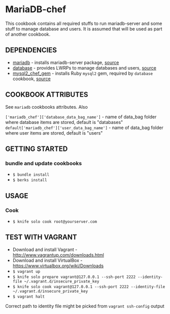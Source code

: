 # MariaDB-chef

This cookbook contains all required stuffs to run mariadb-server and some stuff to manage database and users. It is assumed that will be used as part of another cookbook.


## DEPENDENCIES

* [mariadb](https://supermarket.chef.io/cookbooks/mariadb) - installs mariadb-server package, [source](https://github.com/sinfomicien/mariadb)
* [database](https://supermarket.chef.io/cookbooks/database) - provides LWRPs to manage databases and users, [source](https://github.com/opscode-cookbooks/database)
* [mysql2_chef_gem](https://supermarket.chef.io/cookbooks/mysql2_chef_gem) - installs Ruby `mysql2` gem, required by `database` cookbook, [source](https://github.com/sinfomicien/mysql2_chef_gem)


## COOKBOOK ATTRIBUTES

See `mariadb` cookbooks attributes. Also

`['mariadb_chef']['database_data_bag_name']` - name of data_bag folder where database items are stored, default is "databases"
`default['mariadb_chef']['user_data_bag_name']` - name of data_bag folder where user items are stored, default is "users"




## GETTING STARTED

### bundle and update cookbooks

* `$ bundle install`
* `$ berks install`

## USAGE

### Cook

* `$ knife solo cook root@yourserver.com`

## TEST WITH VAGRANT

* Download and install Vagrant - http://www.vagrantup.com/downloads.html
* Download and install VirtualBox - https://www.virtualbox.org/wiki/Downloads
* `$ vagrant up`
* `$ knife solo prepare vagrant@127.0.0.1 --ssh-port 2222 --identity-file ~/.vagrant.d/insecure_private_key`
* `$ knife solo cook vagrant@127.0.0.1 --ssh-port 2222 --identity-file ~/.vagrant.d/insecure_private_key`
* `$ vagrant halt`

Correct path to identity file might be picked from `vagrant ssh-config` output
